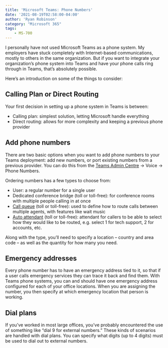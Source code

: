 ```yaml
---
title: 'Microsoft Teams: Phone Numbers'
date: '2021-08-19T02:58:00-04:00'
author: 'Ryan Robinson'
category: "Microsoft 365"
tags:
    - MS-700
---
```


I personally have not used Microsoft Teams as a phone system. My employers have stuck completely with Internet-based communications, mostly to others in the same organization. But if you want to integrate your organization’s phone system into Teams and have your phone calls ring through in Teams, that’s absolutely possible.

Here’s an introduction on some of the things to consider:

## Calling Plan or Direct Routing

Your first decision in setting up a phone system in Teams is between:

- Calling plan: simplest solution, letting Microsoft handle everything
- Direct routing: allows for more complexity and keeping a previous phone provider

## Add phone numbers

There are two basic options when you want to add phone numbers to your Teams deployment: add new numbers, or port existing numbers from a previous provider. You can do this from the [Teams Admin Centre](https://admin.teams.microsoft.com) -&gt; Voice -&gt; Phone Numbers.

Ordering numbers has a few types to choose from:

- User: a regular number for a single user
- Dedicated conference bridge (toll or toll-free): for conference rooms with multiple people calling in at once
- [Call queue](https://docs.microsoft.com/en-us/microsoftteams/create-a-phone-system-call-queue) (toll or toll-free): used to define how to route calls between multiple agents, with features like wait music
- [Auto attendant](https://docs.microsoft.com/en-us/microsoftteams/create-a-phone-system-auto-attendant) (toll or toll-free): attendant for callers to be able to select how they would like to be routed, e.g. select 1 for tech support, 2 for accounts, etc.

Along with the type, you’ll need to specify a location – country and area code – as well as the quantity for how many you need.

## Emergency addresses

Every phone number has to have an emergency address tied to it, so that if a user calls emergency services they can trace it back and find them. With Teams phone systems, you can and should have one emergency address configured for each of your office locations. When you are assigning the number, you then specify at which emergency location that person is working.

## Dial plans

If you’ve worked in most large offices, you’ve probably encountered the use of something like “dial 9 for external numbers.” These kinds of scenarios are handled with dial plans. You can specify what digits (up to 4 digits) must be used to dial out to external numbers.